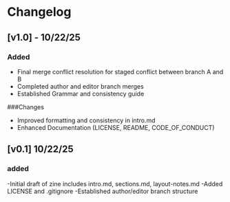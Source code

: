 # Changelog

## [v1.0] - 10/22/25
### Added
- Final merge conflict resolution for staged conflict between branch A and B
- Completed author and editor branch merges
- Established Grammar and consistency guide

###Changes
- Improved formatting and consistency in intro.md
- Enhanced Documentation (LICENSE, README, CODE_OF_CONDUCT)

## [v0.1] 10/22/25
### added
-Initial draft of zine includes intro.md, sections.md, layout-notes.md
-Added LICENSE and .gitignore
-Established author/editor branch structure
